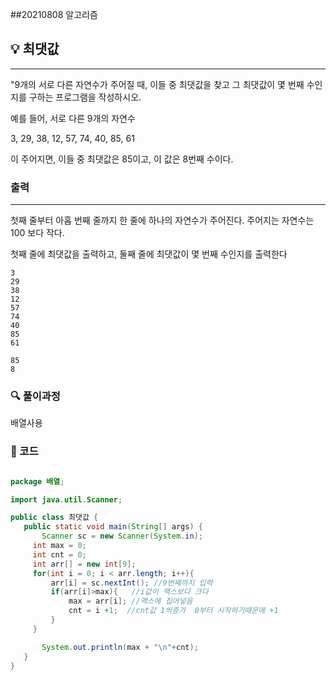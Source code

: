 ##20210808 알고리즘

## 💡 최댓값 
---
"9개의 서로 다른 자연수가 주어질 때, 이들 중 최댓값을 찾고 그 최댓값이 몇 번째 수인지를 구하는 프로그램을 작성하시오.

예를 들어, 서로 다른 9개의 자연수

3, 29, 38, 12, 57, 74, 40, 85, 61

이 주어지면, 이들 중 최댓값은 85이고, 이 값은 8번째 수이다.


### 출력
---
첫째 줄부터 아홉 번째 줄까지 한 줄에 하나의 자연수가 주어진다. 주어지는 자연수는 100 보다 작다.

첫째 줄에 최댓값을 출력하고, 둘째 줄에 최댓값이 몇 번째 수인지를 출력한다
```
3
29
38
12
57
74
40
85
61
```
```
85
8
```
### 🔍 풀이과정
배열사용
 ###  👻 코드 

 ```java

package 배열;

import java.util.Scanner;

public class 최댓값 {
    public static void main(String[] args) {
        Scanner sc = new Scanner(System.in);
      int max = 0;
      int cnt = 0;
      int arr[] = new int[9];
      for(int i = 0; i < arr.length; i++){
          arr[i] = sc.nextInt(); //9번째까지 입력
          if(arr[i]>max){   //i값이 맥스보다 크다
              max = arr[i]; //맥스에 집어넣음
              cnt = i +1;  //cnt값 1씩증가  0부터 시작하기때문에 +1
          }
      }

        System.out.println(max + "\n"+cnt);
    }
}

```

 
